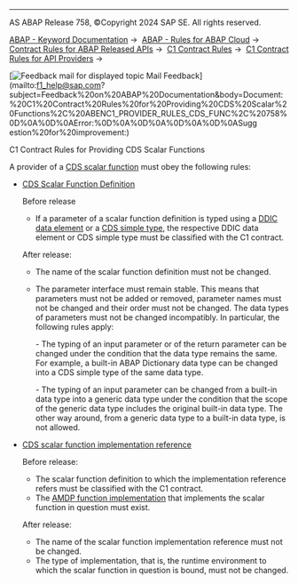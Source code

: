   

* * *

AS ABAP Release 758, ©Copyright 2024 SAP SE. All rights reserved.

[ABAP - Keyword Documentation](https://help.sap.com/doc/abapdocu_latest_index_htm/latest/en-US/abenabap.htm) →  [ABAP - Rules for ABAP Cloud](https://help.sap.com/doc/abapdocu_latest_index_htm/latest/en-US/abenabap_strict_rules.htm) →  [Contract Rules for ABAP Released APIs](https://help.sap.com/doc/abapdocu_latest_index_htm/latest/en-US/abenrestricted_apis.htm) →  [C1 Contract Rules](https://help.sap.com/doc/abapdocu_latest_index_htm/latest/en-US/abenc1_contract_rules.htm) →  [C1 Contract Rules for API Providers](https://help.sap.com/doc/abapdocu_latest_index_htm/latest/en-US/abenc1_provider_rules.htm) → 

 [![](Mail.gif?object=Mail.gif "Feedback mail for displayed topic") Mail Feedback](mailto:f1_help@sap.com?subject=Feedback%20on%20ABAP%20Documentation&body=Document:%20C1%20Contract%20Rules%20for%20Providing%20CDS%20Scalar%20Functions%2C%20ABENC1_PROVIDER_RULES_CDS_FUNC%2C%20758%0D%0A%0D%0AError:%0D%0A%0D%0A%0D%0A%0D%0ASugg
estion%20for%20improvement:)

C1 Contract Rules for Providing CDS Scalar Functions

A provider of a [CDS scalar function](https://help.sap.com/doc/abapdocu_latest_index_htm/latest/en-US/abencds_scalar_function_glosry.htm "Glossary Entry") must obey the following rules:

-   [CDS Scalar Function Definition](https://help.sap.com/doc/abapdocu_latest_index_htm/latest/en-US/abencds_dsfd_glosry.htm "Glossary Entry")
    
    Before release
    
    -   If a parameter of a scalar function definition is typed using a [DDIC data element](https://help.sap.com/doc/abapdocu_latest_index_htm/latest/en-US/abendata_element_glosry.htm "Glossary Entry") or a [CDS simple type](https://help.sap.com/doc/abapdocu_latest_index_htm/latest/en-US/abencds_simple_type_glosry.htm "Glossary Entry"), the respective DDIC data element or CDS simple type must be classified with the C1 contract.
    
    After release:
    
    -   The name of the scalar function definition must not be changed.
    -   The parameter interface must remain stable. This means that parameters must not be added or removed, parameter names must not be changed and their order must not be changed. The data types of parameters must not be changed incompatibly. In particular, the following rules apply:
        
        \- The typing of an input parameter or of the return parameter can be changed under the condition that the data type remains the same. For example, a built-in ABAP Dictionary data type can be changed into a CDS simple type of the same data type.
        
        \- The typing of an input parameter can be changed from a built-in data type into a generic data type under the condition that the scope of the generic data type includes the original built-in data type. The other way around, from a generic data type to a built-in data type, is not allowed.
        
-   [CDS scalar function implementation reference](https://help.sap.com/doc/abapdocu_latest_index_htm/latest/en-US/abencds_dsfi_glosry.htm "Glossary Entry")
    
    Before release:
    
    -   The scalar function definition to which the implementation reference refers must be classified with the C1 contract.
    -   The [AMDP function implementation](https://help.sap.com/doc/abapdocu_latest_index_htm/latest/en-US/abenamdp_function_method_glosry.htm "Glossary Entry") that implements the scalar function in question must exist.
    
    After release:
    
    -   The name of the scalar function implementation reference must not be changed.
    -   The type of implementation, that is, the runtime environment to which the scalar function in question is bound, must not be changed.